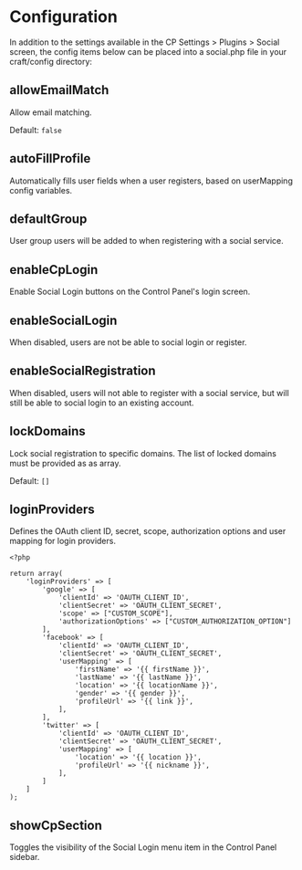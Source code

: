# Configuration

In addition to the settings available in the CP Settings > Plugins > Social screen, the config items below can be placed into a social.php file in your craft/config directory:

## allowEmailMatch

Allow email matching.

Default: `false`

## autoFillProfile

Automatically fills user fields when a user registers, based on userMapping config variables.

## defaultGroup

User group users will be added to when registering with a social service.

## enableCpLogin

Enable Social Login buttons on the Control Panel's login screen.

## enableSocialLogin

When disabled, users are not be able to social login or register.

## enableSocialRegistration

When disabled, users will not able to register with a social service, but will still be able to social login to an existing account.

## lockDomains
Lock social registration to specific domains. The list of locked domains must be provided as as array.

Default: `[]`

## loginProviders

Defines the OAuth client ID, secret, scope, authorization options and user mapping for login providers.

    <?php
    
    return array(
        'loginProviders' => [
            'google' => [
                'clientId' => 'OAUTH_CLIENT_ID',
                'clientSecret' => 'OAUTH_CLIENT_SECRET',
                'scope' => ["CUSTOM_SCOPE"],
                'authorizationOptions' => ["CUSTOM_AUTHORIZATION_OPTION"]
            ],
            'facebook' => [
                'clientId' => 'OAUTH_CLIENT_ID',
                'clientSecret' => 'OAUTH_CLIENT_SECRET',
                'userMapping' => [
                    'firstName' => '{{ firstName }}',
                    'lastName' => '{{ lastName }}',
                    'location' => '{{ locationName }}',
                    'gender' => '{{ gender }}',
                    'profileUrl' => '{{ link }}',
                ],
            ],
            'twitter' => [
                'clientId' => 'OAUTH_CLIENT_ID',
                'clientSecret' => 'OAUTH_CLIENT_SECRET',
                'userMapping' => [
                    'location' => '{{ location }}',
                    'profileUrl' => '{{ nickname }}',
                ],
            ]
        ]
    );


## showCpSection

Toggles the visibility of the Social Login menu item in the Control Panel sidebar.
